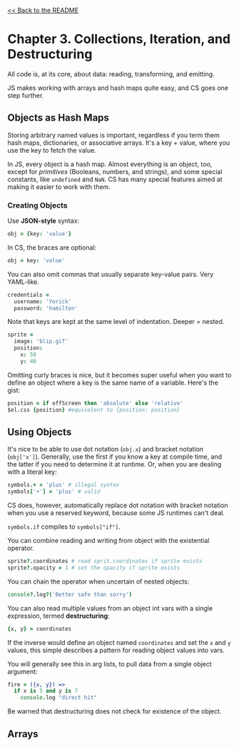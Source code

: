 [&lt;&lt; Back to the README](README.md)

# Chapter 3. Collections, Iteration, and Destructuring

All code is, at its core, about data: reading, transforming, and emitting.

JS makes working with arrays and hash maps quite easy, and CS goes one step
further.

## Objects as Hash Maps

Storing arbitrary named values is important, regardless if you term them
hash maps, dictionaries, or associative arrays. It's a key + value, where
you use the key to fetch the value.

In JS, every object is a hash map. Almost everything is an object, too, except
for *primitives* (Booleans, numbers, and strings), and some special constants,
like `undefined` and `NaN`. CS has many special features aimed at making it
easier to work with them.

### Creating Objects

Use **JSON-style** syntax:

```coffee
obj = {key: 'value'}
```

In CS, the braces are optional:

```coffee
obj = key: 'value'
```

You can also omit commas that usually separate key-value pairs. Very YAML-like.

```coffee
credentials =
  username: 'Yorick'
  password: 'hamilton'
```

Note that keys are kept at the same level of indentation. Deeper = nested.

```coffee
sprite =
  image: 'blip.gif'
  position:
    x: 50
    y: 40
```

Omitting curly braces is nice, but it becomes super useful when you want to
define an object where a key is the same name of a variable. Here's the gist:

```coffee
position = if offScreen then 'absolute' else 'relative'
$el.css {position} #equivalent to {position: position}
```

## Using Objects

It's nice to be able to use dot notation (`obj.x`) and bracket notation
(`obj['x']`). Generally, use the first if you know a key at compile time, and
the latter if you need to determine it at runtime. Or, when you are dealing
with a literal key:

```coffee
symbols.+ = 'plus' # illegal syntax
symbols['+'] = 'plus' # valid
```

CS does, however, automatically replace dot notation with bracket notation
when you use a reserved keyword, because some JS runtimes can't deal.

`symbols.if` compiles to `symbols["if"]`.

You can combine reading and writing from object with the existential operator.

```coffee
sprite?.coordinates # read sprit.coordinates if sprite exists
sprite?.opacity = 1 # set the opacity if sprite exists
```

You can chain the operator when uncertain of nested objects:

```coffee
console?.log?('Better safe than sorry')
```

You can also read multiple values from an object int vars with a single
expression, termed **destructuring**:

```coffee
{x, y} = coordinates
```

If the inverse would define an object named `coordinates` and set the `x` and
`y` values, this simple describes a pattern for reading object values into
vars.

You will generally see this in arg lists, to pull data from a single object
argument:

```coffee
fire = ({x, y}) =>
  if x is 5 and y is 7
    console.log "direct hit"
```

Be warned that destructuring does not check for existence of the object.

## Arrays


